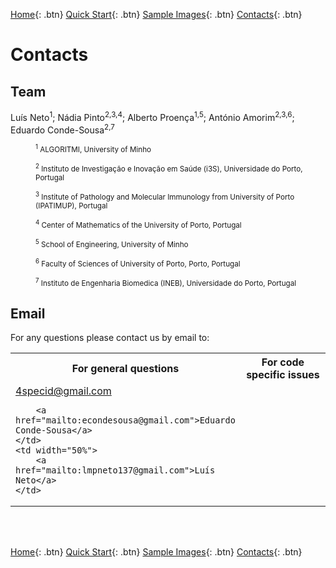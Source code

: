 [Home](https://4specid.github.io){: .btn}
[Quick Start](https://4specid.github.io/tutorial){: .btn}
[Sample Images](https://4specid.github.io/images){: .btn}
[Contacts](https://4specid.github.io/Contacts){: .btn}

# Contacts

## Team
Luís Neto<sup>1</sup>; Nádia Pinto<sup>2,3,4</sup>; Alberto Proença<sup>1,5</sup>; António Amorim<sup>2,3,6</sup>; Eduardo Conde-Sousa<sup>2,7</sup>

<p style="margin-left: 40px"><small>
	<sup>1</sup> ALGORITMI, University of Minho
</small></p>

<p style="margin-left: 40px">
	<small>
		<sup>2</sup> Instituto de Investigação e Inovação em Saúde (i3S), Universidade do Porto, Portugal
	</small>
</p>

<p style="margin-left: 40px">
	<small>
		<sup>3</sup> Institute of Pathology and Molecular Immunology from University of Porto (IPATIMUP), Portugal
	</small>
</p>

<p style="margin-left: 40px">
	<small>
		<sup>4</sup> Center of Mathematics of the University of Porto, Portugal 
	</small>
</p>

<p style="margin-left: 40px">
	<small>
		<sup>5</sup> School of Engineering, University of Minho
	</small>
</p>

<p style="margin-left: 40px">
	<small>
		<sup>6</sup> Faculty of Sciences of University of Porto, Porto, Portugal
	</small>
</p>

<p style="margin-left: 40px">
	<small>
		<sup>7</sup> Instituto de Engenharia Biomedica (INEB), Universidade do Porto, Portugal
	</small>
</p>

## Email

For any questions please contact us by email to:

<table style="width:100%">
  <tr>
    <th>For general questions</th>
    <th>For code specific issues</th>
  </tr>
  <tr>
	<td width="50%">
		<a href="mailto:4specid@gmail.com">4specid@gmail.com</a>
		
		<a href="mailto:econdesousa@gmail.com">Eduardo Conde-Sousa</a>
	</td>
	<td width="50%">
		<a href="mailto:lmpneto137@gmail.com">Luís Neto</a> 
	</td>
  </tr>
  
</table>

<!---
<a href="mailto:4specid@gmail.com">4specid@gmail.com</a>, or <a href="mailto:econdesousa@gmail.com">econdesousa@gmail.com</a>
--->

<br/><br/>


[Home](https://4specid.github.io){: .btn}
[Quick Start](https://4specid.github.io/tutorial){: .btn}
[Sample Images](https://4specid.github.io/images){: .btn}
[Contacts](https://4specid.github.io/Contacts){: .btn}